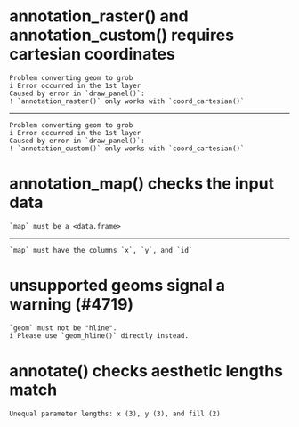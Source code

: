 # annotation_raster() and annotation_custom() requires cartesian coordinates

    Problem converting geom to grob
    i Error occurred in the 1st layer
    Caused by error in `draw_panel()`:
    ! `annotation_raster()` only works with `coord_cartesian()`

---

    Problem converting geom to grob
    i Error occurred in the 1st layer
    Caused by error in `draw_panel()`:
    ! `annotation_custom()` only works with `coord_cartesian()`

# annotation_map() checks the input data

    `map` must be a <data.frame>

---

    `map` must have the columns `x`, `y`, and `id`

# unsupported geoms signal a warning (#4719)

    `geom` must not be "hline".
    i Please use `geom_hline()` directly instead.

# annotate() checks aesthetic lengths match

    Unequal parameter lengths: x (3), y (3), and fill (2)

